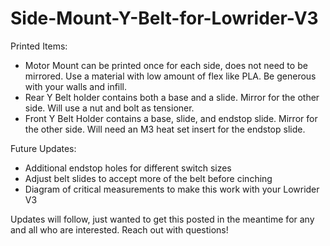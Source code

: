 # Side-Mount-Y-Belt-for-Lowrider-V3

Printed Items:
- Motor Mount can be printed once for each side, does not need to be mirrored. Use a material with low amount of flex like PLA. Be generous with your walls and infill.
- Rear Y Belt holder contains both a base and a slide. Mirror for the other side. Will use a nut and bolt as tensioner.
- Front Y Belt Holder contains a base, slide, and endstop slide. Mirror for the other side. Will need an M3 heat set insert for the endstop slide.

Future Updates:
- Additional endstop holes for different switch sizes
- Adjust belt slides to accept more of the belt before cinching
- Diagram of critical measurements to make this work with your Lowrider V3

Updates will follow, just wanted to get this posted in the meantime for any and all who are interested. Reach out with questions!
